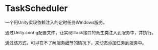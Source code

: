 TaskScheduler
=============

一个用Unity实现依赖注入的定时任务Windows服务。

通过Unity.config配置文件，让实现ITask接口的派生类注入到服务中，并执行。

通过该方式，可以在不了解服务细节的情况下，来动态添加任务到服务中。
